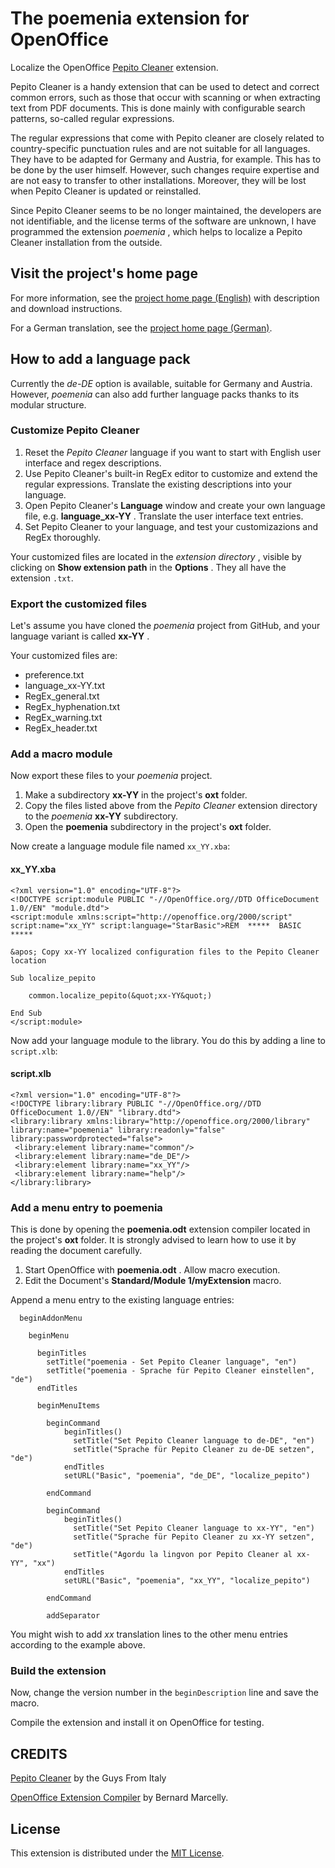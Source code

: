 # The poemenia extension for OpenOffice

Localize the OpenOffice [Pepito Cleaner](https://pepitoweb.altervista.org/pepito_cleaner/index.php) extension. 

Pepito Cleaner is a handy extension that can be used to detect and correct common errors, such as those that occur with scanning or when extracting text from PDF documents. This is done mainly with configurable search patterns, so-called regular expressions. 

The regular expressions that come with Pepito cleaner are closely related to country-specific punctuation rules and are not suitable for all languages. They have to be adapted for Germany and Austria, for example. This has to be done by the user himself. However, such changes require expertise and are not easy to transfer to other installations. Moreover, they will be lost when Pepito Cleaner is updated or reinstalled.

Since Pepito Cleaner seems to be no longer maintained, the developers are not identifiable, and the license terms of the software are unknown, I have programmed the extension  _poemenia_ , which helps to localize a Pepito Cleaner installation from the outside. 


## Visit the project's home page

For more information, see the [project home page (English)](https://peter88213.github.io/poemenia/index-en) with description and download instructions.

For a German translation, see the [project home page (German)](https://peter88213.github.io/poemenia/).


## How to add a language pack

Currently the  _de-DE_  option is available, suitable for Germany and Austria. However,  _poemenia_  can also add further language packs thanks to its modular structure.

### Customize Pepito Cleaner

1. Reset the  _Pepito Cleaner_  language if you want to start with English user interface and regex descriptions.
2. Use Pepito Cleaner's built-in RegEx editor to customize and extend the regular expressions. Translate the existing descriptions into your language.
3. Open Pepito Cleaner's  __Language__  window and create your own language file, e.g.  __language_xx-YY__ . Translate the user interface text entries.
4. Set Pepito Cleaner to your language, and test your customizazions and RegEx thoroughly.

Your customized files are located in the  _extension directory_ , visible by clicking on  __Show extension path__  in the  __Options__ . They all have the extension `.txt`.  

### Export the customized files

Let's assume you have cloned the  _poemenia_  project from GitHub, and your language variant is called  __xx-YY__ . 

Your customized files are:
* preference.txt
* language_xx-YY.txt
* RegEx_general.txt
* RegEx_hyphenation.txt
* RegEx_warning.txt
* RegEx_header.txt

### Add a macro module

Now export these files to your  _poemenia_  project.

1. Make a subdirectory  __xx-YY__  in the project's  __oxt__  folder.
2. Copy the files listed above from the  _Pepito Cleaner_  extension directory to the  _poemenia_   __xx-YY__  subdirectory.
3. Open the  __poemenia__  subdirectory in the project's  __oxt__  folder.

Now create a language module file named `xx_YY.xba`: 

#### xx_YY.xba

```
<?xml version="1.0" encoding="UTF-8"?>
<!DOCTYPE script:module PUBLIC "-//OpenOffice.org//DTD OfficeDocument 1.0//EN" "module.dtd">
<script:module xmlns:script="http://openoffice.org/2000/script" script:name="xx_YY" script:language="StarBasic">REM  *****  BASIC  *****

&apos; Copy xx-YY localized configuration files to the Pepito Cleaner location

Sub localize_pepito

	common.localize_pepito(&quot;xx-YY&quot;)

End Sub
</script:module>
```

Now add your language module to the library. You do this by adding a line to `script.xlb`:

#### script.xlb

```
<?xml version="1.0" encoding="UTF-8"?>
<!DOCTYPE library:library PUBLIC "-//OpenOffice.org//DTD OfficeDocument 1.0//EN" "library.dtd">
<library:library xmlns:library="http://openoffice.org/2000/library" library:name="poemenia" library:readonly="false" library:passwordprotected="false">
 <library:element library:name="common"/>
 <library:element library:name="de_DE"/>
 <library:element library:name="xx_YY"/>
 <library:element library:name="help"/>
</library:library>
```

### Add a menu entry to poemenia

This is done by opening the  __poemenia.odt__  extension compiler located in the project's  __oxt__ folder. It is strongly advised to learn how to use it by reading the document carefully. 

1. Start OpenOffice with  __poemenia.odt__ . Allow macro execution.
2. Edit the Document's  __Standard/Module 1/myExtension__  macro.

Append a menu entry to the existing language entries:

```
  beginAddonMenu

    beginMenu
    
      beginTitles
        setTitle("poemenia - Set Pepito Cleaner language", "en")
        setTitle("poemenia - Sprache für Pepito Cleaner einstellen", "de")
      endTitles

      beginMenuItems

        beginCommand
            beginTitles()
              setTitle("Set Pepito Cleaner language to de-DE", "en")
              setTitle("Sprache für Pepito Cleaner zu de-DE setzen", "de")
            endTitles
            setURL("Basic", "poemenia", "de_DE", "localize_pepito")

        endCommand

        beginCommand
            beginTitles()
              setTitle("Set Pepito Cleaner language to xx-YY", "en")
              setTitle("Sprache für Pepito Cleaner zu xx-YY setzen", "de")
              setTitle("Agordu la lingvon por Pepito Cleaner al xx-YY", "xx")
            endTitles
            setURL("Basic", "poemenia", "xx_YY", "localize_pepito")

        endCommand
        
        addSeparator

```

You might wish to add  _xx_  translation lines to the other menu entries according to the example above.

### Build the extension

Now, change the version number in the `beginDescription` line and save the macro.

Compile the extension and install it on OpenOffice for testing. 



## CREDITS

[Pepito Cleaner](https://pepitoweb.altervista.org/pepito_cleaner/index.php) by the Guys From Italy

[OpenOffice Extension Compiler](https://wiki.openoffice.org/wiki/Extensions_Packager#Extension_Compiler) by Bernard Marcelly.


## License

This extension is distributed under the [MIT License](http://www.opensource.org/licenses/mit-license.php).
